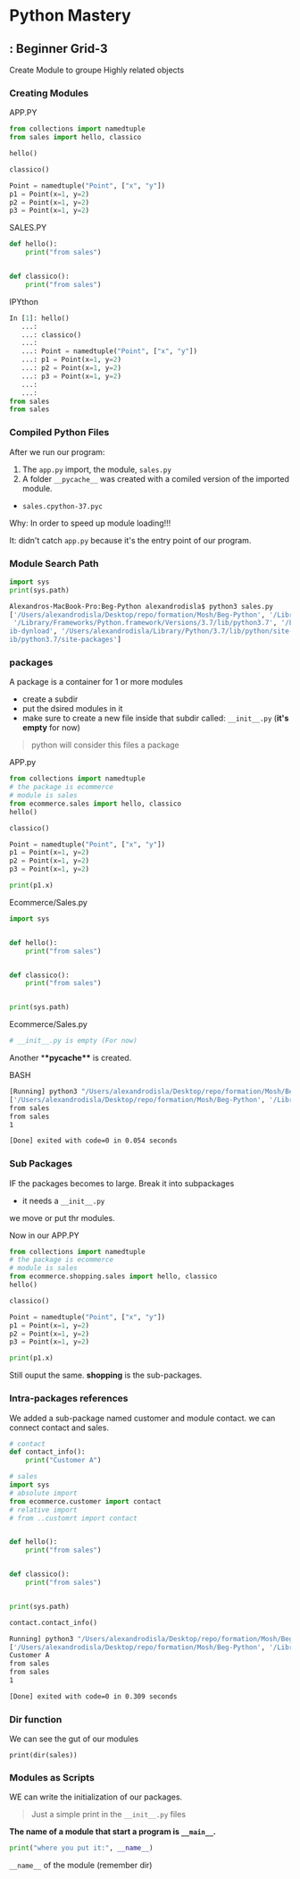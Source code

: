 # Python Mastery

## : Beginner Grid-3

Create Module to groupe Highly related objects

### Creating Modules

APP.PY

```python
from collections import namedtuple
from sales import hello, classico

hello()

classico()

Point = namedtuple("Point", ["x", "y"])
p1 = Point(x=1, y=2)
p2 = Point(x=1, y=2)
p3 = Point(x=1, y=2)

```

SALES.PY

```python
def hello():
    print("from sales")


def classico():
    print("from sales")

```

IPYthon

```python
In [1]: hello()
   ...:
   ...: classico()
   ...:
   ...: Point = namedtuple("Point", ["x", "y"])
   ...: p1 = Point(x=1, y=2)
   ...: p2 = Point(x=1, y=2)
   ...: p3 = Point(x=1, y=2)
   ...:
   ...:
from sales
from sales
```

### Compiled Python Files

After we run our program:

1. The `app.py` import, the module, `sales.py`
2. A folder `__pycache__` was created with a comiled version of the imported module.

- `sales.cpython-37.pyc`

Why: In order to speed up module loading!!!

It: didn't catch `app.py` because it's the entry point of our program.

### Module Search Path

```python
import sys
print(sys.path)
```

```bash
Alexandros-MacBook-Pro:Beg-Python alexandrodisla$ python3 sales.py
['/Users/alexandrodisla/Desktop/repo/formation/Mosh/Beg-Python', '/Library/Frameworks/Python.framework/Versions/3.7/lib/python37.zip',
 '/Library/Frameworks/Python.framework/Versions/3.7/lib/python3.7', '/Library/Frameworks/Python.framework/Versions/3.7/lib/python3.7/l
ib-dynload', '/Users/alexandrodisla/Library/Python/3.7/lib/python/site-packages', '/Library/Frameworks/Python.framework/Versions/3.7/l
ib/python3.7/site-packages']
```

### packages

A package is a container for 1 or more modules

- create a subdir
- put the dsired modules in it
- make sure to create a new file inside that subdir called: `__init__.py` (**it's empty** for now)

> python will consider this files a package

APP.py

```python
from collections import namedtuple
# the package is ecommerce
# module is sales
from ecommerce.sales import hello, classico
hello()

classico()

Point = namedtuple("Point", ["x", "y"])
p1 = Point(x=1, y=2)
p2 = Point(x=1, y=2)
p3 = Point(x=1, y=2)

print(p1.x)
```

Ecommerce/Sales.py

```python
import sys


def hello():
    print("from sales")


def classico():
    print("from sales")


print(sys.path)
```

Ecommerce/Sales.py

```python
# __init__.py is empty (For now)
```

Another \***\*pycache\*\*** is created.

BASH

```bash
[Running] python3 "/Users/alexandrodisla/Desktop/repo/formation/Mosh/Beg-Python/app.py"
['/Users/alexandrodisla/Desktop/repo/formation/Mosh/Beg-Python', '/Library/Frameworks/Python.framework/Versions/3.7/lib/python37.zip', '/Library/Frameworks/Python.framework/Versions/3.7/lib/python3.7', '/Library/Frameworks/Python.framework/Versions/3.7/lib/python3.7/lib-dynload', '/Users/alexandrodisla/Library/Python/3.7/lib/python/site-packages', '/Library/Frameworks/Python.framework/Versions/3.7/lib/python3.7/site-packages']
from sales
from sales
1

[Done] exited with code=0 in 0.054 seconds
```

### Sub Packages

IF the packages becomes to large. Break it into subpackages

- it needs a `__init__.py`

we move or put thr modules.

Now in our APP.PY

```python
from collections import namedtuple
# the package is ecommerce
# module is sales
from ecommerce.shopping.sales import hello, classico
hello()

classico()

Point = namedtuple("Point", ["x", "y"])
p1 = Point(x=1, y=2)
p2 = Point(x=1, y=2)
p3 = Point(x=1, y=2)

print(p1.x)
```

Still ouput the same. **shopping** is the sub-packages.

### Intra-packages references

We added a sub-package named customer and module contact. we can connect contact and sales.

```python
# contact
def contact_info():
    print("Customer A")

# sales
import sys
# absolute import
from ecommerce.customer import contact
# relative import
# from ..customrt import contact


def hello():
    print("from sales")


def classico():
    print("from sales")


print(sys.path)

contact.contact_info()

```

```bash
Running] python3 "/Users/alexandrodisla/Desktop/repo/formation/Mosh/Beg-Python/app.py"
['/Users/alexandrodisla/Desktop/repo/formation/Mosh/Beg-Python', '/Library/Frameworks/Python.framework/Versions/3.7/lib/python37.zip', '/Library/Frameworks/Python.framework/Versions/3.7/lib/python3.7', '/Library/Frameworks/Python.framework/Versions/3.7/lib/python3.7/lib-dynload', '/Users/alexandrodisla/Library/Python/3.7/lib/python/site-packages', '/Library/Frameworks/Python.framework/Versions/3.7/lib/python3.7/site-packages']
Customer A
from sales
from sales
1

[Done] exited with code=0 in 0.309 seconds
```

### Dir function

We can see the gut of our modules

`print(dir(sales))`

### Modules as Scripts

WE can write the initialization of our packages.

> Just a simple print in the `__init__.py` files

**The name of a module that start a program is `__main__`.**

```python
print("where you put it:", __name__)
```

`__name__` of the module (remember dir)
